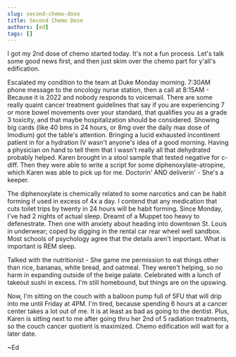```yaml
---
slug: second-chemo-dose
title: Second Chemo Dose
authors: [ed]
tags: []
---
```


I got my 2nd dose of chemo started today. It's not a fun process. Let's talk some good news first, and then just skim over the chemo part for y'all's edification. 

<!-- truncate --> 
 
Escalated my condition to the team at Duke Monday morning. 7:30AM phone message to the oncology nurse station, then a call at 8:15AM - Because it is 2022 and nobody responds to voicemail. There are some really quaint cancer treatment guidelines that say if you are experiencing 7 or more bowel movements over your standard, that qualifies you as a grade 3 toxicity, and that maybe hospitalization should be considered. Showing big cards (like 40 bms in 24 hours, or 8mg over the daily max dose of Imodium) got the table's attention. Bringing a lucid exhausted incontinent patient in for a hydration IV wasn't anyone's idea of a good morning. Having a physician on hand to tell them that I wasn't really all that dehydrated probably helped. Karen brought in a stool sample that tested negative for c-diff. Then they were able to write a script for some diphenoxylate-atropine, which Karen was able to pick up for me. Doctorin' AND deliverin' - She's a keeper.
 
The diphenoxylate is chemically related to some narcotics and can be habit forming if used in excess of 4x a day. I contend that any medication that cuts toilet trips by twenty in 24 hours will be habit forming. Since Monday, I've had 2 nights of actual sleep. Dreamt of a Muppet too heavy to defenestrate. Then one with anxiety about heading into downtown St. Louis in underwear; coped by digging in the rental car rear wheel well sandbox. Most schools of psychology agree that the details aren't important. What is important is REM sleep. 
 
Talked with the nutritionist - She game me permission to eat things other than rice, bananas, white bread, and oatmeal. They weren't helping, so no harm in expanding outside of the beige palate. Celebrated with a lunch of takeout sushi in excess. I'm still homebound, but things are on the upswing.
 
Now, I'm sitting on the couch with a balloon pump full of 5FU that will drip into me until Friday at 4PM. I'm tired, because spending 6 hours at a cancer center takes a lot out of me. It is at least as bad as going to the dentist. Plus, Karen is sitting next to me after going thru her 2nd of 5 radiation treatments, so the couch cancer quotient is maximized. Chemo edification will wait for a later date.

~Ed